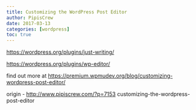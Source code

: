 ```yaml
---
title: Customizing the WordPress Post Editor
author: PipisCrew
date: 2017-03-13
categories: [wordpress]
toc: true
---
```


https://wordpress.org/plugins/just-writing/

https://wordpress.org/plugins/wp-editor/

find out more at https://premium.wpmudev.org/blog/customizing-wordpress-post-editor/

origin - http://www.pipiscrew.com/?p=7153 customizing-the-wordpress-post-editor